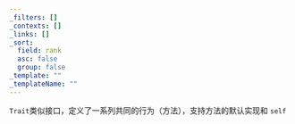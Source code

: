 ```yaml
---
_filters: []
_contexts: []
_links: []
_sort:
  field: rank
  asc: false
  group: false
_template: ""
_templateName: ""
---
```

​`Trait`​ 类似接口，定义了一系列共同的行为（方法），支持方法的默认实现和 `self`​